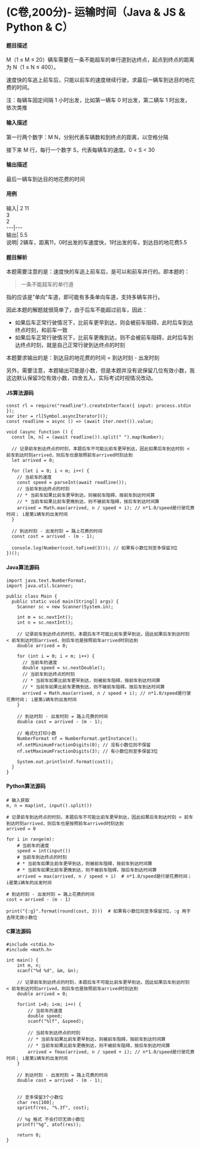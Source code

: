 # (C卷,200分)- 运输时间（Java & JS & Python & C）

#### 题目描述

M（1 ≤ M ≤ 20）辆车需要在一条不能超车的单行道到达终点，起点到终点的距离为 N（1 ≤ N ≤ 400）。

速度快的车追上前车后，只能以前车的速度继续行驶，求最后一辆车到达目的地花费的时间。

注：每辆车固定间隔 1 小时出发，比如第一辆车 0 时出发，第二辆车 1 时出发，依次类推

#### 输入描述

第一行两个数字：M N，分别代表车辆数和到终点的距离，以空格分隔

接下来 M 行，每行一个数字 S，代表每辆车的速度。0 < S < 30

#### 输出描述

最后一辆车到达目的地花费的时间

#### 用例

输入| 2 11  
3  
2  
---|---  
输出| 5.5  
说明| 2辆车，距离11，0时出发的车速度快，1时出发的车，到达目的地花费5.5  
  
#### 题目解析

本题需要注意的是：速度快的车追上前车后，是可以和前车并行的。即本题的：

> 一条不能超车的单行道

指的应该是"单向"车道，即可能有多条单向车道，支持多辆车并行。

因此本题的解题就很简单了，由于后车不能超过前车，因此：

  * 如果后车正常行驶情况下，比前车更早到达，则会被前车阻碍，此时后车到达终点时刻，和前车一致
  * 如果后车正常行驶情况下，比前车更晚到达，则不会被前车阻碍，此时后车到达终点时刻，就是自己正常行驶到达终点的时刻


本题要求输出的是：到达目的地花费的时间 = 到达时刻 - 出发时刻

另外，需要注意，本题输出可能是小数，但是本题并没有说保留几位有效小数，我这边默认保留3位有效小数，四舍五入，实际考试时视情况改动。

#### JS算法源码
    
    
    const rl = require("readline").createInterface({ input: process.stdin });
    var iter = rl[Symbol.asyncIterator]();
    const readline = async () => (await iter.next()).value;
    
    void (async function () {
      const [m, n] = (await readline()).split(" ").map(Number);
    
      // 记录前车到达终点的时刻，本题后车不可能比前车更早到达，因此如果后车到达时刻 < 前车到达时刻arrived，则后车也是按照前车arrived时刻达到
      let arrived = 0;
    
      for (let i = 0; i < m; i++) {
        // 当前车的速度
        const speed = parseInt(await readline());
        // 当前车到达终点的时刻
        // * 当前车如果比前车更早到达，则被前车阻碍，按前车到达时间算
        // * 当前车如果比前车更晚到达，则不被前车阻碍，按后车到达时间算
        arrived = Math.max(arrived, n / speed + i); // n*1.0/speed是行驶花费时间； i是第i辆车的出发时间
      }
    
      // 到达时刻 - 出发时刻 = 路上花费的时间
      const cost = arrived - (m - 1);
    
      console.log(Number(cost.toFixed(3))); // 如果有小数位则至多保留3位
    })();
    

#### Java算法源码
    
    
    import java.text.NumberFormat;
    import java.util.Scanner;
    
    public class Main {
      public static void main(String[] args) {
        Scanner sc = new Scanner(System.in);
    
        int m = sc.nextInt();
        int n = sc.nextInt();
    
        // 记录前车到达终点的时刻，本题后车不可能比前车更早到达，因此如果后车到达时刻 < 前车到达时刻arrived，则后车也是按照前车arrived时刻达到
        double arrived = 0;
    
        for (int i = 0; i < m; i++) {
          // 当前车的速度
          double speed = sc.nextDouble();
          // 当前车到达终点的时刻
          // * 当前车如果比前车更早到达，则被前车阻碍，按前车到达时间算
          // * 当前车如果比前车更晚到达，则不被前车阻碍，按后车到达时间算
          arrived = Math.max(arrived, n / speed + i); // n*1.0/speed是行驶花费时间； i是第i辆车的出发时间
        }
    
        // 到达时刻 - 出发时刻 = 路上花费的时间
        double cost = arrived - (m - 1);
    
        // 格式化打印小数
        NumberFormat nf = NumberFormat.getInstance();
        nf.setMinimumFractionDigits(0); // 没有小数位则不保留
        nf.setMaximumFractionDigits(3); // 有小数位则至多保留3位
    
        System.out.println(nf.format(cost));
      }
    }
    

#### Python算法源码
    
    
    # 输入获取
    m, n = map(int, input().split())
    
    # 记录前车到达终点的时刻，本题后车不可能比前车更早到达，因此如果后车到达时刻 < 前车到达时刻arrived，则后车也是按照前车arrived时刻达到
    arrived = 0
    
    for i in range(m):
        # 当前车的速度
        speed = int(input())
        # 当前车到达终点的时刻
        # * 当前车如果比前车更早到达，则被前车阻碍，按前车到达时间算
        # * 当前车如果比前车更晚到达，则不被前车阻碍，按后车到达时间算
        arrived = max(arrived, n / speed + i)  # n*1.0/speed是行驶花费时间； i是第i辆车的出发时间
    
    # 到达时刻 - 出发时刻 = 路上花费的时间
    cost = arrived - (m - 1)
    
    print("{:g}".format(round(cost, 3)))  # 如果有小数位则至多保留3位，:g 用于去除无效小数位
    

#### C算法源码
    
    
    #include <stdio.h>
    #include <math.h>
    
    int main() {
        int m, n;
        scanf("%d %d", &m, &n);
    
        // 记录前车到达终点的时刻，本题后车不可能比前车更早到达，因此如果后车到达时刻 < 前车到达时刻arrived，则后车也是按照前车arrived时刻达到
        double arrived = 0;
    
        for(int i=0; i<m; i++) {
            // 当前车的速度
            double speed;
            scanf("%lf", &speed);
    
            // 当前车到达终点的时刻
            // * 当前车如果比前车更早到达，则被前车阻碍，按前车到达时间算
            // * 当前车如果比前车更晚到达，则不被前车阻碍，按后车到达时间算
            arrived = fmax(arrived, n / speed + i); // n*1.0/speed是行驶花费时间； i是第i辆车的出发时间
        }
    
        // 到达时刻 - 出发时刻 = 路上花费的时间
        double cost = arrived - (m - 1);
    
    
        // 至多保留3个小数位
        char res[100];
        sprintf(res, "%.3f", cost);
    
        // %g 格式 不会打印无效小数位
        printf("%g", atof(res));
    
        return 0;
    }
